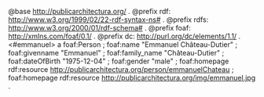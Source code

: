 @base <http://publicarchitectura.org/> .
@prefix rdf: <http://www.w3.org/1999/02/22-rdf-syntax-ns#> .
@prefix rdfs: <http://www.w3.org/2000/01/rdf-schema#> .
@prefix foaf: <http://xmlns.com/foaf/0.1/> .
@prefix dc: <http://purl.org/dc/elements/1.1/> .
<#emmanuel> a foaf:Person ;
  foaf:name "Emmanuel Château-Dutier" ;
  foaf:givenname "Emmanuel" ;
  foaf:family_name "Château-Dutier" ;
  foaf:dateOfBirth "1975-12-04" ;
  foaf:gender "male" ;
  foaf:homepage rdf:resource <http://publicarchitectura.org/person/emmanuelChateau> ;
  foaf:homepage rdf:resource <http://publicarchitectura.org/img/emmanuel.jpg> .
